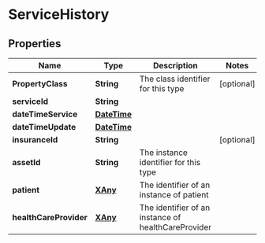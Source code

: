 
# ServiceHistory

## Properties
Name | Type | Description | Notes
------------ | ------------- | ------------- | -------------
**PropertyClass** | **String** | The class identifier for this type |  [optional]
**serviceId** | **String** |  | 
**dateTimeService** | [**DateTime**](DateTime.md) |  | 
**dateTimeUpdate** | [**DateTime**](DateTime.md) |  | 
**insuranceId** | **String** |  |  [optional]
**assetId** | **String** | The instance identifier for this type | 
**patient** | [**XAny**](XAny.md) | The identifier of an instance of patient | 
**healthCareProvider** | [**XAny**](XAny.md) | The identifier of an instance of healthCareProvider | 



